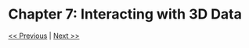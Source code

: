 # Chapter 7: Interacting with 3D Data



[<< Previous](../Chapter_06/readme.md)
|
[Next >>](../Chapter_08/readme.md)
